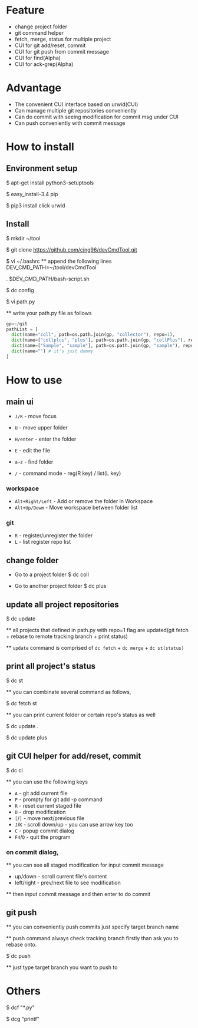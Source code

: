 
# Feature
* change project folder
* git command helper 
 * fetch, merge, status for multiple project
 * CUI for git add/reset, commit
 * CUI for git push from commit message
* CUI for find(Alpha)
* CUI for ack-grep(Alpha)

# Advantage
* The convenient CUI interface based on urwid(CUI)
* Can manage multiple git repositories conveniently
* Can do commit with seeing modification for commit msg under CUI
* Can push conveniently with commit message


# How to install

## Environment setup

$ apt-get install python3-setuptools

$ easy_install-3.4 pip

$ pip3 install click urwid


## Install 

$ mkdir ~/tool

$ git clone https://github.com/cjng96/devCmdTool.git

$ vi ~/.bashrc
** append the following lines
DEV_CMD_PATH=~/tool/devCmdTool

. $DEV_CMD_PATH/bash-script.sh

$ dc config

$ vi path.py

** write your path.py file as follows
```python
gp=~/git
pathList = [
  dict(name="coll", path=os.path.join(gp, "collector"), repo=1),
  dict(name=["collplus", "plus"], path=os.path.join(gp, "collPlus"), repo=1),  # you can define multiple name for repo
  dict(name=["Sample", "sample"], path=os.path.join(gp, "sample"), repo=1),
  dict(name="") # it's just dummy
]
```

# How to use

## main ui
* `J/K` - move focus
* `U` - move upper folder
* `H/enter` - enter the folder
* `E` - edit the file

* `a~z` - find folder 
* `/` - command mode - reg(R key) / list(L key)

### workspace
* `Alt+Right/Left` - Add or remove the folder in Workspace
* `Alt+Up/Dowm` - Move workspace between folder list

### git
* `R` - register/unregister the folder
* `L` - list register repo list




## change folder
* Go to a project folder
$ dc coll

* Go to another project folder
$ dc plus

## update all project repositories
$ dc update

** all projects that defined in path.py with repo=1 flag are updated(git fetch + rebase to remote tracking branch + print status)

** `update` command is comprised of `dc fetch` + `dc merge` + `dc st(status)`

## print all project's status
$ dc st

** you can combinate several command as follows,

$ dc fetch st

** you can print current folder or certain repo's status as well

$ dc update .

$ dc update plus

## git CUI helper for add/reset, commit
$ dc ci

** you can use the following keys
* `A` - git add current file
* `P` - prompty for git add -p command
* `R` - reset current staged file
* `D` - drop modification
* `[`/`]` - move next/previous file
* `J`/`K` - scroll down/up - you can use arrow key too
* `C` - popup commit dialog
* `F4`/`Q` - quit the program

### on commit dialog,
** you can see all staged modification for input commit message
* up/down - scroll current file's content
* left/right - prev/next file to see modification

** then input commit message and then enter to do commit


## git push
** you can conveniently push commits just specify target branch name

** push command always check tracking branch firstly than ask you to rebase onto.

$ dc push

** just type target branch you want to push to

# Others
$ dcf "*.py"

$ dcg "printf"
 

